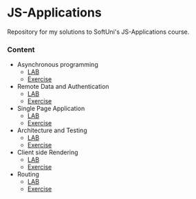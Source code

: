 # JS-Applications
Repository for my solutions to SoftUni's JS-Applications course.
### Content
* Asynchronous programming
  * [LAB](https://github.com/PetarPetrov01/SoftUni-Javascript-Path/tree/3493c1e0ccda624b96631aa9f4aba3915d371ed5/JS-Applications/Asynchronous%20programming)
  * [Exercise](https://github.com/PetarPetrov01/SoftUni-Javascript-Path/tree/386f5eb5fdedfdf9583fd31a96ad45ee0b902c72/JS-Applications/Asynchronous%20programming%20EXC)
* Remote Data and Authentication
  * [LAB](https://github.com/PetarPetrov01/SoftUni-Javascript-Path/tree/386f5eb5fdedfdf9583fd31a96ad45ee0b902c72/JS-Applications/Remote%20Data%20and%20Authentication)
  * [Exercise](https://github.com/PetarPetrov01/SoftUni-Javascript-Path/tree/c03a9ba4ced33d4a9b1072ae83ee95298aea564b/JS-Applications/Remote%20Data%20and%20Authentication%20EXC)
* Single Page Application
  * [LAB](https://github.com/PetarPetrov01/SoftUni-Javascript-Path/tree/c03a9ba4ced33d4a9b1072ae83ee95298aea564b/JS-Applications/Single%20Page%20Application)
  * [Exercise](https://github.com/PetarPetrov01/SoftUni-Javascript-Path/tree/c89a0f9db7a432b8ef834c8b2d7a0f62cd63a599/JS-Applications/Single%20Page%20Application%20EXC)
* Architecture and Testing
  * [LAB](https://github.com/PetarPetrov01/SoftUni-Javascript-Path/tree/c89a0f9db7a432b8ef834c8b2d7a0f62cd63a599/JS-Applications/Architecture%20and%20Testing)
  * [Exercise](https://github.com/PetarPetrov01/SoftUni-Javascript-Path/tree/c89a0f9db7a432b8ef834c8b2d7a0f62cd63a599/JS-Applications/Architecture%20and%20Testing%20EXC)
* Client side Rendering
  * [LAB](https://github.com/PetarPetrov01/SoftUni-Javascript-Path/tree/8c062e4a1c3327ebb18b71fbddbcb7f137010878/JS-Applications/Client%20side%20Rendering)
  * [Exercise](https://github.com/PetarPetrov01/SoftUni-Javascript-Path/tree/8c062e4a1c3327ebb18b71fbddbcb7f137010878/JS-Applications/Client%20side%20Rendering%20EXC)
* Routing
  * [LAB](https://github.com/PetarPetrov01/SoftUni-Javascript-Path/tree/58e814064972d13dc8e8297333ddf540ff770792/JS-Applications/Routing)
  * [Exercise](https://github.com/PetarPetrov01/SoftUni-Javascript-Path/tree/58e814064972d13dc8e8297333ddf540ff770792/JS-Applications/Routing%20EXC)  

